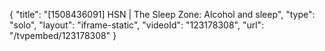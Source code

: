 {
    "title": "[1508436091] HSN | The Sleep Zone: Alcohol and sleep",
    "type": "solo",
    "layout": "iframe-static",
    "videoId": "123178308",
    "url": "\/tvpembed\/123178308"
}